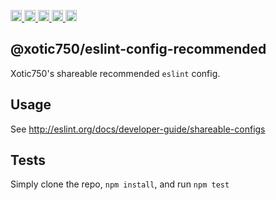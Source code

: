 <a href="https://travis-ci.org/Xotic750/eslint-config-recommended"
title="Travis status">
<img
src="https://travis-ci.org/Xotic750/eslint-config-recommended.svg?branch=master"
alt="Travis status" height="18">
</a>
<a href="https://david-dm.org/Xotic750/eslint-config-recommended"
title="Dependency status">
<img src="https://david-dm.org/Xotic750/eslint-config-recommended/status.svg"
alt="Dependency status" height="18"/>
</a>
<a
href="https://david-dm.org/Xotic750/eslint-config-recommended?type=dev"
title="devDependency status">
<img src="https://david-dm.org/Xotic750/eslint-config-recommended/dev-status.svg"
alt="devDependency status" height="18"/>
</a>
<a href="https://badge.fury.io/js/%xotic750%2Feslint-config-recommended" title="npm version">
<img src="https://badge.fury.io/js/%xotic750%2Feslint-config-recommended.svg"
alt="npm version" height="18">
</a>
<a
  href="https://bettercodehub.com/results/Xotic750/eslint-config-recommended"
  title="bettercodehub score">
<img src="https://bettercodehub.com/edge/badge/Xotic750/eslint-config-recommended?branch=master"
  alt="bettercodehub score" height="18">
</a>

## @xotic750/eslint-config-recommended

Xotic750's shareable recommended `eslint` config.

## Usage

See http://eslint.org/docs/developer-guide/shareable-configs

## Tests

Simply clone the repo, `npm install`, and run `npm test`
